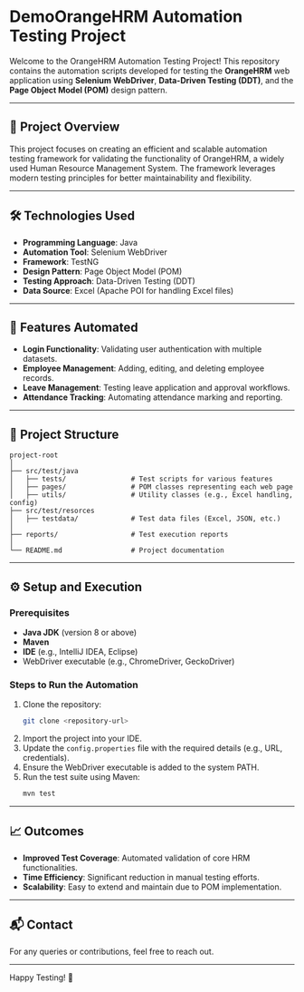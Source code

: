 # DemoOrangeHRM Automation Testing Project

Welcome to the OrangeHRM Automation Testing Project! This repository contains the automation scripts developed for testing the **OrangeHRM** web application using **Selenium WebDriver**, **Data-Driven Testing (DDT)**, and the **Page Object Model (POM)** design pattern.

---

## 🚀 Project Overview

This project focuses on creating an efficient and scalable automation testing framework for validating the functionality of OrangeHRM, a widely used Human Resource Management System. The framework leverages modern testing principles for better maintainability and flexibility.

---

## 🛠️ Technologies Used

- **Programming Language**: Java
- **Automation Tool**: Selenium WebDriver
- **Framework**: TestNG
- **Design Pattern**: Page Object Model (POM)
- **Testing Approach**: Data-Driven Testing (DDT)
- **Data Source**: Excel (Apache POI for handling Excel files)

---

## 🌟 Features Automated

- **Login Functionality**: Validating user authentication with multiple datasets.
- **Employee Management**: Adding, editing, and deleting employee records.
- **Leave Management**: Testing leave application and approval workflows.
- **Attendance Tracking**: Automating attendance marking and reporting.

---

## 📂 Project Structure

```
project-root
│
├── src/test/java
│   ├── tests/                # Test scripts for various features
│   ├── pages/                # POM classes representing each web page
│   ├── utils/                # Utility classes (e.g., Excel handling, config)
├── src/test/resorces
│   ├── testdata/             # Test data files (Excel, JSON, etc.)
│
├── reports/                  # Test execution reports
│
└── README.md                 # Project documentation
```

---

## ⚙️ Setup and Execution

### Prerequisites
- **Java JDK** (version 8 or above)
- **Maven**
- **IDE** (e.g., IntelliJ IDEA, Eclipse)
- WebDriver executable (e.g., ChromeDriver, GeckoDriver)

### Steps to Run the Automation
1. Clone the repository:
   ```bash
   git clone <repository-url>
   ```
2. Import the project into your IDE.
3. Update the `config.properties` file with the required details (e.g., URL, credentials).
4. Ensure the WebDriver executable is added to the system PATH.
5. Run the test suite using Maven:
   ```bash
   mvn test
   ```

---

## 📈 Outcomes

- **Improved Test Coverage**: Automated validation of core HRM functionalities.
- **Time Efficiency**: Significant reduction in manual testing efforts.
- **Scalability**: Easy to extend and maintain due to POM implementation.

---

## 📬 Contact
For any queries or contributions, feel free to reach out.

---

Happy Testing! 🚀
